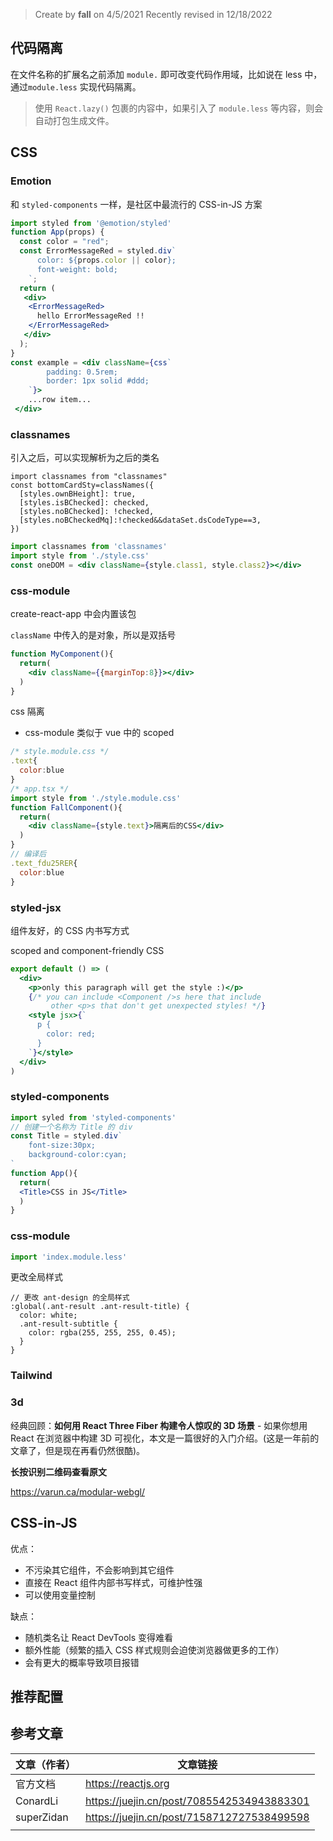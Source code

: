 > Create by **fall** on 4/5/2021
> Recently revised in 12/18/2022

## 代码隔离

在文件名称的扩展名之前添加 `module.` 即可改变代码作用域，比如说在 less 中，通过`module.less` 实现代码隔离。

> 使用 `React.lazy()` 包裹的内容中，如果引入了 `module.less` 等内容，则会自动打包生成文件。

## CSS

### Emotion

和 `styled-components` 一样，是社区中最流行的 CSS-in-JS 方案

```jsx
import styled from '@emotion/styled'
function App(props) {
  const color = "red";
  const ErrorMessageRed = styled.div`
      color: ${props.color || color};
      font-weight: bold;
    `;
  return (
   <div>
    <ErrorMessageRed>
      hello ErrorMessageRed !!
    </ErrorMessageRed>
   </div>
  );
}
const example = <div className={css`
        padding: 0.5rem;
        border: 1px solid #ddd;
    `}>
	...row item...
 </div>
```

### classnames

引入之后，可以实现解析为之后的类名

```tsx
import classnames from "classnames"
const bottomCardSty=classNames({
  [styles.ownBHeight]: true,
  [styles.isBChecked]: checked,
  [styles.noBChecked]: !checked,
  [styles.noBCheckedMq]:!checked&&dataSet.dsCodeType==3,
})
```

```jsx
import classnames from 'classnames'
import style from './style.css'
const oneDOM = <div className={style.class1, style.class2}></div>
```

### css-module

create-react-app 中会内置该包

`className` 中传入的是对象，所以是双括号

```jsx
function MyComponent(){
  return(
    <div className={{marginTop:8}}></div>
  )
}
```

css 隔离

- css-module 类似于 vue 中的 scoped

```jsx
/* style.module.css */
.text{
  color:blue
}
/* app.tsx */
import style from './style.module.css'
function FallComponent(){
  return(
  	<div className={style.text}>隔离后的CSS</div>
  )
}
// 编译后
.text_fdu25RER{
  color:blue
}
```

### styled-jsx

组件友好，的 CSS 内书写方式

scoped and component-friendly CSS 

```jsx
export default () => (
  <div>
    <p>only this paragraph will get the style :)</p>
    {/* you can include <Component />s here that include
         other <p>s that don't get unexpected styles! */}
    <style jsx>{`
      p {
        color: red;
      }
    `}</style>
  </div>
)
```





### styled-components

```jsx
import syled from 'styled-components'
// 创建一个名称为 Title 的 div
const Title = styled.div`
	font-size:30px;
	background-color:cyan;
`
function App(){
  return(
  <Title>CSS in JS</Title>
  )
}
```

### css-module

```jsx
import 'index.module.less'
```

更改全局样式

```less
// 更改 ant-design 的全局样式
:global(.ant-result .ant-result-title) {
  color: white;
  .ant-result-subtitle {
    color: rgba(255, 255, 255, 0.45);
  }
}
```

### Tailwind





### 3d

经典回顾：**如何用 React Three Fiber 构建令人惊叹的 3D 场景** - 如果你想用 React 在浏览器中构建 3D 可视化，本文是一篇很好的入门介绍。(这是一年前的文章了，但是现在再看仍然很酷)。

**长按识别二维码查看原文**

https://varun.ca/modular-webgl/

## CSS-in-JS

优点：

- 不污染其它组件，不会影响到其它组件
- 直接在 React 组件内部书写样式，可维护性强
- 可以使用变量控制

缺点：

- 随机类名让 React DevTools 变得难看
- 额外性能（频繁的插入 CSS 样式规则会迫使浏览器做更多的工作）
- 会有更大的概率导致项目报错

## 推荐配置







## 参考文章

| 文章（作者） | 文章链接                                   |
| ------------ | ------------------------------------------ |
| 官方文档     | https://reactjs.org                        |
| ConardLi     | https://juejin.cn/post/7085542534943883301 |
| superZidan   | https://juejin.cn/post/7158712727538499598 |
|              |                                            |

